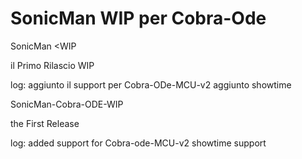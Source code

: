 SonicMan WIP per Cobra-Ode
=======

SonicMan <WIP

il Primo Rilascio WIP

log:
aggiunto il support per Cobra-ODe-MCU-v2
aggiunto showtime 



SonicMan-Cobra-ODE-WIP 

the First Release 

log: 
added support for Cobra-ode-MCU-v2 
showtime support 
